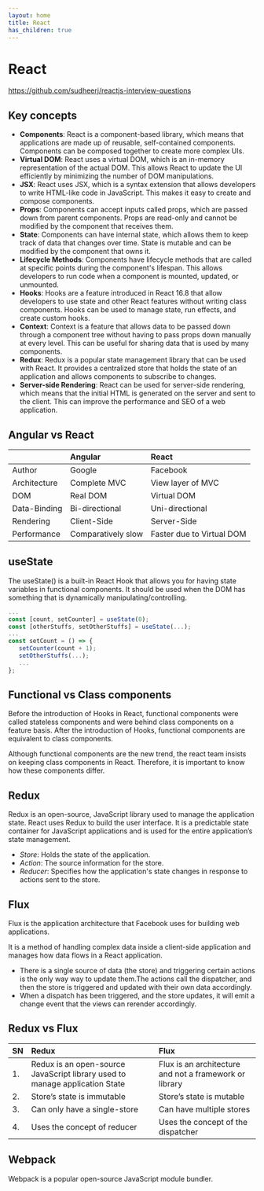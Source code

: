 ```yaml
---
layout: home
title: React
has_children: true
---
```


# React

<https://github.com/sudheerj/reactjs-interview-questions>

## Key concepts

- **Components**: React is a component-based library, which means that applications are made up of reusable, self-contained components. Components can be composed together to create more complex UIs.
- **Virtual DOM**: React uses a virtual DOM, which is an in-memory representation of the actual DOM. This allows React to update the UI efficiently by minimizing the number of DOM manipulations.
- **JSX**: React uses JSX, which is a syntax extension that allows developers to write HTML-like code in JavaScript. This makes it easy to create and compose components.
- **Props**: Components can accept inputs called props, which are passed down from parent components. Props are read-only and cannot be modified by the component that receives them.
- **State**: Components can have internal state, which allows them to keep track of data that changes over time. State is mutable and can be modified by the component that owns it.
- **Lifecycle Methods**: Components have lifecycle methods that are called at specific points during the component's lifespan. This allows developers to run code when a component is mounted, updated, or unmounted.
- **Hooks**: Hooks are a feature introduced in React 16.8 that allow developers to use state and other React features without writing class components. Hooks can be used to manage state, run effects, and create custom hooks.
- **Context**: Context is a feature that allows data to be passed down through a component tree without having to pass props down manually at every level. This can be useful for sharing data that is used by many components.
- **Redux**: Redux is a popular state management library that can be used with React. It provides a centralized store that holds the state of an application and allows components to subscribe to changes.
- **Server-side Rendering**: React can be used for server-side rendering, which means that the initial HTML is generated on the server and sent to the client. This can improve the performance and SEO of a web application.

## Angular vs React

| |**Angular**|**React**|
|:----|:----|:----|
|Author|Google|Facebook|
|Architecture|Complete MVC|View layer of MVC|
|DOM|Real DOM|Virtual DOM|
|Data-Binding|Bi-directional|Uni-directional|
|Rendering|Client-Side|Server-Side|
|Performance|Comparatively slow|Faster due to Virtual DOM|


## useState

The useState() is a built-in React Hook that allows you for having state variables in functional components. It should be used when the DOM has something that is dynamically manipulating/controlling.

```typescript
...
const [count, setCounter] = useState(0);
const [otherStuffs, setOtherStuffs] = useState(...);
...
const setCount = () => {
   setCounter(count + 1);
   setOtherStuffs(...);
   ...
};
```

## Functional vs Class components

Before the introduction of Hooks in React, functional components were called stateless components and were behind class components on a feature basis. After the introduction of Hooks, functional components are equivalent to class components.

Although functional components are the new trend, the react team insists on keeping class components in React. Therefore, it is important to know how these components differ.


## Redux

Redux is an open-source, JavaScript library used to manage the application state. React uses Redux to build the user interface. It is a predictable state container for JavaScript applications and is used for the entire application’s state management.

- *Store*: Holds the state of the application.
- *Action*: The source information for the store.
- *Reducer*: Specifies how the application's state changes in response to actions sent to the store.

## Flux

Flux is the application architecture that Facebook uses for building web applications.

It is a method of handling complex data inside a client-side application and manages how data flows in a React application.

- There is a single source of data (the store) and triggering certain actions is the only way way to update them.The actions call the dispatcher, and then the store is triggered and updated with their own data accordingly.
- When a dispatch has been triggered, and the store updates, it will emit a change event that the views can rerender accordingly.

## Redux vs Flux

|**SN**|**Redux**|**Flux**|
|:----|:----|:----|
|1.|Redux is an open-source JavaScript library used to manage application State|Flux is an architecture and not a framework or library|
|2.|Store’s state is immutable|Store’s state is mutable|
|3.|Can only have a single-store|Can have multiple stores|
|4.|Uses the concept of reducer|Uses the concept of the dispatcher|

## Webpack

Webpack is a popular open-source JavaScript module bundler.
